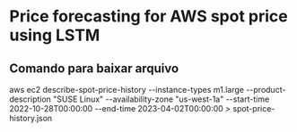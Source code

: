 # Price forecasting for AWS spot price using LSTM

## Comando para baixar arquivo

aws ec2 describe-spot-price-history --instance-types m1.large --product-description "SUSE Linux" --availability-zone "us-west-1a" --start-time 2022-10-28T00:00:00 --end-time 2023-04-02T00:00:00 > spot-price-history.json